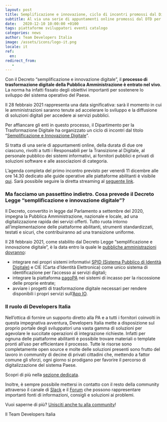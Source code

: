 ```yaml
---
layout: post
title: Semplificazione e innovazione, ciclo di incontri promossi dal Dipartimento per la Trasformazione Digitale
subtitle: Al via una serie di appuntamenti online promossi dal DTD per presentare le opportunità legate al percorso di digitalizzazione
date:   2020-12-10 10:00:00 +0100
tags: piattaforme sviluppatori eventi catalogo
categories: news
author: Team Developers Italia
image: /assets/icons/logo-it.png
locale: it
ref:
  en:
redirect_from:
   -
---
```


Con il Decreto “semplificazione e innovazione digitale”, il **processo di
trasformazione digitale della Pubblica Amministrazione è entrato nel vivo**. La
norma ha infatti fissato degli obiettivi importanti per sostenere lo sviluppo
del sistema operativo del Paese.

Il 28 febbraio 2021 rappresenta una data significativa: sarà il momento in cui
le amministrazioni saranno tenute ad accelerare lo sviluppo e la diffusione di
soluzioni digitali per accedere ai servizi pubblici.

Per affiancare gli enti in questo processo, il Dipartimento per la
Trasformazione Digitale ha organizzato un ciclo di incontri dal titolo
“[Semplificazione e Innovazione Digitale](https://innovazione.gov.it/it/linee-guida-decreto-semplificazione/#ciclo-di-incontri)”.

Si tratta di una serie di appuntamenti online, della durata di due ore
ciascuno, rivolti a tutti i Responsabili per la Transizione al Digitale, al
personale pubblico dei sistemi informativi, ai fornitori pubblici e privati di
soluzioni software e alle associazioni di categoria.

L’agenda completa del primo incontro previsto per venerdì 11 dicembre alle ore
14.30 dedicato alle guide operative alle piattaforme abilitanti è visibile
[qui](https://innovazione.gov.it/it/linee-guida-decreto-semplificazione/#agenda-dellincontro).
Sarà possibile seguire la diretta streaming al [seguente link](https://www.youtube.com/watch?v=d8seuHaaiDc&feature=youtu.be&ab_channel=DipartimentoperlaTrasformazioneDigitale).

### Ma facciamo un passettino indietro. Cosa prevede il Decreto Legge “semplificazione e innovazione digitale”?

Il Decreto, convertito in legge dal Parlamento a settembre del 2020, impegna la
Pubblica Amministrazione, nazionale e locale, ad una digitalizzazione rapida
dei servizi offerti. Tutto ruota intorno all’implementazione delle piattaforme
abilitanti, strumenti standardizzati, testati e sicuri, che contribuiranno ad
una transizione uniforme.

Il 28 febbraio 2021, come stabilito dal Decreto Legge “semplificazione
e innovazione digitale”, è la data entro la quale le [pubbliche amministrazioni
dovranno](https://innovazione.gov.it/it/linee-guida-decreto-semplificazione/):

* integrare nei propri sistemi informativi [SPID (Sistema Pubblico di Identità
  Digitale)](https://innovazione.gov.it/it/linee-guida-decreto-semplificazione/#spid)
  e CIE (Carta d’Identità Elettronica) come unico sistema di identificazione
  per l’accesso ai servizi digitali;
* integrare la piattaforma [pagoPA](https://innovazione.gov.it/it/linee-guida-decreto-semplificazione/#pagopa)
  nei sistemi di incasso per la riscossione delle proprie entrate;
* avviare i progetti di trasformazione digitale necessari per rendere disponibili
  i propri servizi sull’[App IO](https://innovazione.gov.it/it/linee-guida-decreto-semplificazione/#app-io).

### Il ruolo di Developers Italia

Nell’ottica di fornire un supporto diretto alla PA e a tutti i fornitori
coinvolti in questa impegnativa avventura, Developers Italia mette
a disposizione sul proprio portale degli sviluppatori una vasta gamma di
soluzioni per agevolare le succitate operazioni di integrazione richieste.
Infatti per ognuna delle piattaforme abilitanti è possibile trovare materiali
o template pronti all’uso per efficientare il processo. Tutte le risorse sono
completamente open source e molte delle soluzioni presenti sono frutto del
lavoro in community di decine di privati cittadini che, mettendo a fattor
comune gli sforzi, ogni giorno si prodigano per favorire il percorso di
digitalizzazione del sistema Paese.

Scopri di più nella [sezione dedicata](https://developers.italia.it/it/piattaforme).

Inoltre,  è sempre possibile mettersi in contatto con il resto della community
attraverso il canale di [Slack](https://slack.developers.italia.it) e il
[Forum](https://forum.italia.it) che possono rappresentare importanti fonti di
informazioni, consigli e soluzioni ai problemi.

Vuoi saperne di più? [Unisciti anche tu alla
community](https://developers.italia.it/it/come-partecipo)!

Il Team Developers Italia
